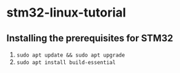 # stm32-linux-tutorial

## Installing the prerequisites for STM32
1. `sudo apt update && sudo apt upgrade`
2. `sudo apt install build-essential`
